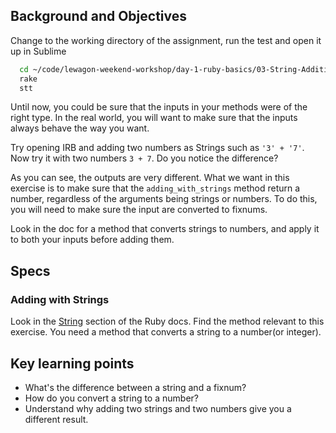 ## Background and Objectives

Change to the working directory of the assignment, run the test and open it up in Sublime

```bash
  cd ~/code/lewagon-weekend-workshop/day-1-ruby-basics/03-String-Additions
  rake
  stt
```

Until now, you could be sure that the inputs in your methods were of the right type.
In the real world, you will want to make sure that the inputs always behave the way you want.

Try opening IRB and adding two numbers as Strings such as `'3' + '7'`. Now try it with two numbers `3 + 7`. Do you notice the difference?

As you can see, the outputs are very different. What we want in this exercise is to make sure that the `adding_with_strings` method return a number, regardless of the arguments being strings or numbers. To do this, you will need to make sure the input are converted to fixnums.

Look in the doc for a method that converts strings to numbers, and apply it to both your inputs before adding them.

## Specs

### Adding with Strings

Look in the [String](http://ruby-doc.org/core-2.2.0/String.html) section of the Ruby docs. Find the method relevant to this exercise. You need a method that converts a string to a number(or integer).

## Key learning points

- What's the difference between a string and a fixnum?
- How do you convert a string to a number?
- Understand why adding two strings and two numbers give you a different result.
